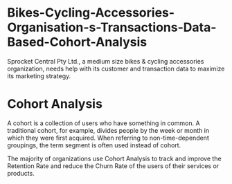 # Bikes-Cycling-Accessories-Organisation-s-Transactions-Data-Based-Cohort-Analysis

Sprocket Central Pty Ltd., a medium size bikes & cycling accessories organization, needs help with its customer and transaction data to maximize its marketing strategy.

# Cohort Analysis

A cohort is a collection of users who have something in common. A traditional cohort, for example, divides people by the week or month in which they were first acquired. When referring to non-time-dependent groupings, the term segment is often used instead of cohort.

The majority of organizations use Cohort Analysis to track and improve the Retention Rate and reduce the Churn Rate of the users of their services or products.
